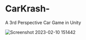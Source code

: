 # CarKrash-
A 3rd Perspective Car Game in Unity 

![Screenshot 2023-02-10 151442](https://user-images.githubusercontent.com/100237166/218059021-fefb66e9-341b-44f0-acc3-7e00f579f156.png)
